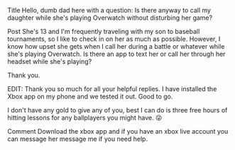 Title
Hello, dumb dad here with a question: Is there anyway to call my daughter while she's playing Overwatch without disturbing her game?

Post
She's 13 and I'm frequently traveling with my son to baseball tournaments, so I like to check in on her as much as possible. However, I know how upset she gets when I call her during a battle or whatever while she's playing Overwatch. Is there an app to text her or call her through her headset while she's playing? 


Thank you.



EDIT: Thank you so much for all your helpful replies. I have installed the Xbox app on my phone and we tested it out. Good to go. 


I don't have any gold to give any of you, best I can do is three free hours of hitting lessons for any ballplayers you might have. 😜

Comment
Download the xbox app and if you have an xbox live account you can message her message me if you need help.
